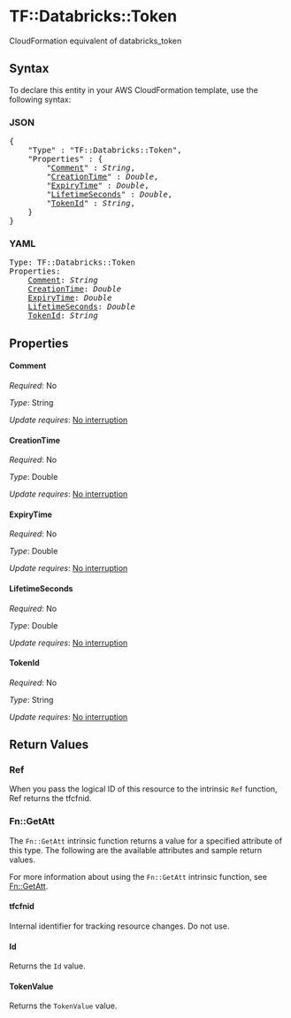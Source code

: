 # TF::Databricks::Token

CloudFormation equivalent of databricks_token

## Syntax

To declare this entity in your AWS CloudFormation template, use the following syntax:

### JSON

<pre>
{
    "Type" : "TF::Databricks::Token",
    "Properties" : {
        "<a href="#comment" title="Comment">Comment</a>" : <i>String</i>,
        "<a href="#creationtime" title="CreationTime">CreationTime</a>" : <i>Double</i>,
        "<a href="#expirytime" title="ExpiryTime">ExpiryTime</a>" : <i>Double</i>,
        "<a href="#lifetimeseconds" title="LifetimeSeconds">LifetimeSeconds</a>" : <i>Double</i>,
        "<a href="#tokenid" title="TokenId">TokenId</a>" : <i>String</i>,
    }
}
</pre>

### YAML

<pre>
Type: TF::Databricks::Token
Properties:
    <a href="#comment" title="Comment">Comment</a>: <i>String</i>
    <a href="#creationtime" title="CreationTime">CreationTime</a>: <i>Double</i>
    <a href="#expirytime" title="ExpiryTime">ExpiryTime</a>: <i>Double</i>
    <a href="#lifetimeseconds" title="LifetimeSeconds">LifetimeSeconds</a>: <i>Double</i>
    <a href="#tokenid" title="TokenId">TokenId</a>: <i>String</i>
</pre>

## Properties

#### Comment

_Required_: No

_Type_: String

_Update requires_: [No interruption](https://docs.aws.amazon.com/AWSCloudFormation/latest/UserGuide/using-cfn-updating-stacks-update-behaviors.html#update-no-interrupt)

#### CreationTime

_Required_: No

_Type_: Double

_Update requires_: [No interruption](https://docs.aws.amazon.com/AWSCloudFormation/latest/UserGuide/using-cfn-updating-stacks-update-behaviors.html#update-no-interrupt)

#### ExpiryTime

_Required_: No

_Type_: Double

_Update requires_: [No interruption](https://docs.aws.amazon.com/AWSCloudFormation/latest/UserGuide/using-cfn-updating-stacks-update-behaviors.html#update-no-interrupt)

#### LifetimeSeconds

_Required_: No

_Type_: Double

_Update requires_: [No interruption](https://docs.aws.amazon.com/AWSCloudFormation/latest/UserGuide/using-cfn-updating-stacks-update-behaviors.html#update-no-interrupt)

#### TokenId

_Required_: No

_Type_: String

_Update requires_: [No interruption](https://docs.aws.amazon.com/AWSCloudFormation/latest/UserGuide/using-cfn-updating-stacks-update-behaviors.html#update-no-interrupt)

## Return Values

### Ref

When you pass the logical ID of this resource to the intrinsic `Ref` function, Ref returns the tfcfnid.

### Fn::GetAtt

The `Fn::GetAtt` intrinsic function returns a value for a specified attribute of this type. The following are the available attributes and sample return values.

For more information about using the `Fn::GetAtt` intrinsic function, see [Fn::GetAtt](https://docs.aws.amazon.com/AWSCloudFormation/latest/UserGuide/intrinsic-function-reference-getatt.html).

#### tfcfnid

Internal identifier for tracking resource changes. Do not use.

#### Id

Returns the <code>Id</code> value.

#### TokenValue

Returns the <code>TokenValue</code> value.

